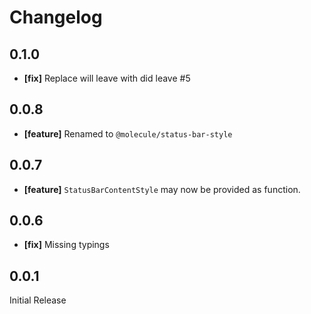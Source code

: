 # Changelog

## 0.1.0

- **[fix]** Replace will leave with did leave #5

## 0.0.8

- **[feature]** Renamed to `@molecule/status-bar-style`

## 0.0.7

- **[feature]** `StatusBarContentStyle` may now be provided as function.

## 0.0.6

- **[fix]** Missing typings

## 0.0.1

Initial Release
